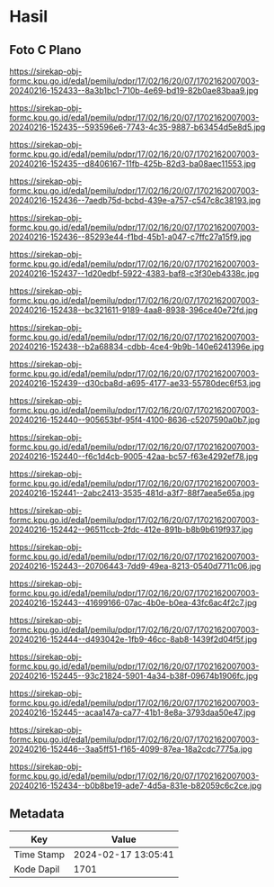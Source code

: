 # Hasil

## Foto C Plano

https://sirekap-obj-formc.kpu.go.id/eda1/pemilu/pdpr/17/02/16/20/07/1702162007003-20240216-152433--8a3b1bc1-710b-4e69-bd19-82b0ae83baa9.jpg

https://sirekap-obj-formc.kpu.go.id/eda1/pemilu/pdpr/17/02/16/20/07/1702162007003-20240216-152435--593596e6-7743-4c35-9887-b63454d5e8d5.jpg

https://sirekap-obj-formc.kpu.go.id/eda1/pemilu/pdpr/17/02/16/20/07/1702162007003-20240216-152435--d8406167-11fb-425b-82d3-ba08aec11553.jpg

https://sirekap-obj-formc.kpu.go.id/eda1/pemilu/pdpr/17/02/16/20/07/1702162007003-20240216-152436--7aedb75d-bcbd-439e-a757-c547c8c38193.jpg

https://sirekap-obj-formc.kpu.go.id/eda1/pemilu/pdpr/17/02/16/20/07/1702162007003-20240216-152436--85293e44-f1bd-45b1-a047-c7ffc27a15f9.jpg

https://sirekap-obj-formc.kpu.go.id/eda1/pemilu/pdpr/17/02/16/20/07/1702162007003-20240216-152437--1d20edbf-5922-4383-baf8-c3f30eb4338c.jpg

https://sirekap-obj-formc.kpu.go.id/eda1/pemilu/pdpr/17/02/16/20/07/1702162007003-20240216-152438--bc321611-9189-4aa8-8938-396ce40e72fd.jpg

https://sirekap-obj-formc.kpu.go.id/eda1/pemilu/pdpr/17/02/16/20/07/1702162007003-20240216-152438--b2a68834-cdbb-4ce4-9b9b-140e6241396e.jpg

https://sirekap-obj-formc.kpu.go.id/eda1/pemilu/pdpr/17/02/16/20/07/1702162007003-20240216-152439--d30cba8d-a695-4177-ae33-55780dec6f53.jpg

https://sirekap-obj-formc.kpu.go.id/eda1/pemilu/pdpr/17/02/16/20/07/1702162007003-20240216-152440--905653bf-95f4-4100-8636-c5207590a0b7.jpg

https://sirekap-obj-formc.kpu.go.id/eda1/pemilu/pdpr/17/02/16/20/07/1702162007003-20240216-152440--f6c1d4cb-9005-42aa-bc57-f63e4292ef78.jpg

https://sirekap-obj-formc.kpu.go.id/eda1/pemilu/pdpr/17/02/16/20/07/1702162007003-20240216-152441--2abc2413-3535-481d-a3f7-88f7aea5e65a.jpg

https://sirekap-obj-formc.kpu.go.id/eda1/pemilu/pdpr/17/02/16/20/07/1702162007003-20240216-152442--96511ccb-2fdc-412e-891b-b8b9b619f937.jpg

https://sirekap-obj-formc.kpu.go.id/eda1/pemilu/pdpr/17/02/16/20/07/1702162007003-20240216-152443--20706443-7dd9-49ea-8213-0540d7711c06.jpg

https://sirekap-obj-formc.kpu.go.id/eda1/pemilu/pdpr/17/02/16/20/07/1702162007003-20240216-152443--41699166-07ac-4b0e-b0ea-43fc6ac4f2c7.jpg

https://sirekap-obj-formc.kpu.go.id/eda1/pemilu/pdpr/17/02/16/20/07/1702162007003-20240216-152444--d493042e-1fb9-46cc-8ab8-1439f2d04f5f.jpg

https://sirekap-obj-formc.kpu.go.id/eda1/pemilu/pdpr/17/02/16/20/07/1702162007003-20240216-152445--93c21824-5901-4a34-b38f-09674b1906fc.jpg

https://sirekap-obj-formc.kpu.go.id/eda1/pemilu/pdpr/17/02/16/20/07/1702162007003-20240216-152445--acaa147a-ca77-41b1-8e8a-3793daa50e47.jpg

https://sirekap-obj-formc.kpu.go.id/eda1/pemilu/pdpr/17/02/16/20/07/1702162007003-20240216-152446--3aa5ff51-f165-4099-87ea-18a2cdc7775a.jpg

https://sirekap-obj-formc.kpu.go.id/eda1/pemilu/pdpr/17/02/16/20/07/1702162007003-20240216-152434--b0b8be19-ade7-4d5a-831e-b82059c6c2ce.jpg


## Metadata

| Key        | Value               |
| ---------- | ------------------- |
| Time Stamp | 2024-02-17 13:05:41 |
| Kode Dapil | 1701                |



